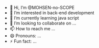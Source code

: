 - 👋 Hi, I’m @MOHSEN-no-SCOPE
- 👀 I’m interested in back-end development
- 🌱 I’m currently learning java script
- 💞️ I’m looking to collaborate on ...
- 📫 How to reach me ...
- 😄 Pronouns: ...
- ⚡ Fun fact: ...

<!---
MOHSEN-no-SCOPE/MOHSEN-no-SCOPE is a ✨ special ✨ repository because its `README.md` (this file) appears on your GitHub profile.
You can click the Preview link to take a look at your changes.
--->
